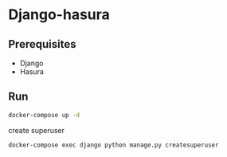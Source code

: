 # Django-hasura

## Prerequisites
* Django
* Hasura

## Run

```bash
docker-compose up -d
```

create superuser

```bash
docker-compose exec django python manage.py createsuperuser
```